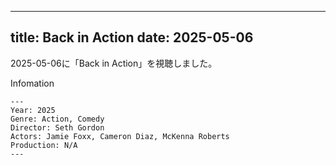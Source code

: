 
---
title: Back in Action
date: 2025-05-06
---

2025-05-06に「Back in Action」を視聴しました。

Infomation
```
---
Year: 2025
Genre: Action, Comedy
Director: Seth Gordon
Actors: Jamie Foxx, Cameron Diaz, McKenna Roberts
Production: N/A
---
```


